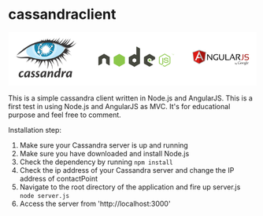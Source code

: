 # cassandraclient

![Alt text](https://raw.githubusercontent.com/rjmasikome/cassandraclient/master/cassandra.png "Technology used")

This is a simple cassandra client written in Node.js and AngularJS. This is a first test in using Node.js and AngularJS as MVC. It's for educational purpose and feel free to comment. 

Installation step:

1. Make sure your Cassandra server is up and running
2. Make sure you have downloaded and install Node.js
3. Check the dependency by running
`npm install`
4. Check the ip address of your Cassandra server and change the IP address of contactPoint
5. Navigate to the root directory of the application and fire up server.js
`node server.js`
6. Access the server from 'http://localhost:3000'
